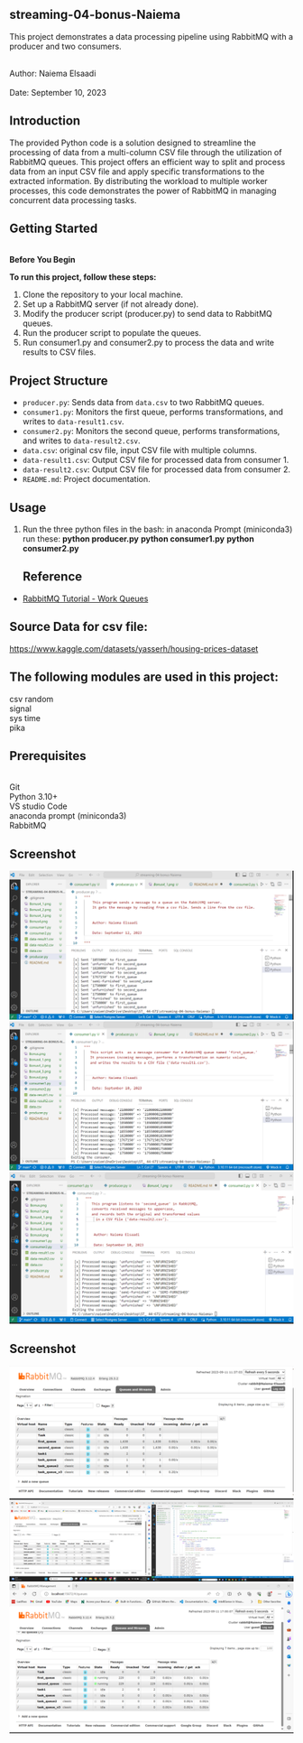 
## streaming-04-bonus-Naiema
    
This project demonstrates a data processing pipeline using RabbitMQ with a producer and two consumers.

<br>Author: Naiema Elsaadi</br>
<br>Date: September 10, 2023</br>


## Introduction
The provided Python code is a solution designed to streamline the processing of data from a multi-column CSV file through the utilization of RabbitMQ queues. This project offers an efficient way to split and process data from an input CSV file and apply specific transformations to the extracted information. By distributing the workload to multiple worker processes, this code demonstrates the power of RabbitMQ in managing concurrent data processing tasks.


## Getting Started

 <br><B> Before You Begin </b></br>

**To run this project, follow these steps:**

1. Clone the repository to your local machine.
2. Set up a RabbitMQ server (if not already done).
3. Modify the producer script (producer.py) to send data to RabbitMQ queues.
4. Run the producer script to populate the queues.
5. Run consumer1.py and consumer2.py to process the data and write results to CSV files.

## Project Structure

- `producer.py`: Sends data from `data.csv` to two RabbitMQ queues.
- `consumer1.py`: Monitors the first queue, performs transformations, and writes to `data-result1.csv`.
- `consumer2.py`: Monitors the second queue, performs transformations, and writes to `data-result2.csv`.
- `data.csv`: original csv file, input CSV file with multiple columns.
- `data-result1.csv`: Output CSV file for processed data from consumer 1.
- `data-result2.csv`: Output CSV file for processed data from consumer 2.
- `README.md`: Project documentation.

## Usage

1. Run the three python files in the bash:
in anaconda Prompt (miniconda3) run these: 
   **python producer.py**
   **python consumer1.py**
   **python consumer2.py**

   ## Reference

- [RabbitMQ Tutorial - Work Queues](https://www.rabbitmq.com/tutorials/tutorial-two-python.html)

## Source Data for csv file:
https://www.kaggle.com/datasets/yasserh/housing-prices-dataset

## The following modules are used in this project:
csv	
random	
signal	
sys	
time	
pika

## Prerequisites
<br>Git
<br>Python 3.10+ 
<br>VS studio Code 
<br>anaconda prompt (miniconda3)
<br>RabbitMQ


## Screenshot


![My Screenshot](Bonus.png)
![My Screenshot](Bonus1.png)
![My Screenshot](Bonus2.png)

## Screenshot

![Streaming in Action](Bonus4_1.png)
![Streaming in Action](Bonus4_2.png)
![Streaming in Action](Bonus4_3.png)

